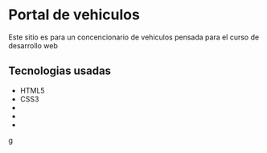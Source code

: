<h1>Portal de vehiculos </h1>
<p>Este sitio es para un concencionario de vehiculos pensada para el curso de desarrollo web</p>

<h2>Tecnologias usadas</h2>
<ul>
<li>HTML5</li>
<li>CSS3</li>
<li></li>
<li></li>
<li></li>
</ul>g